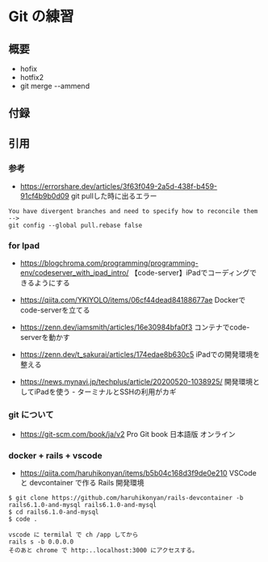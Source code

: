 # Git の練習

## 概要

- hofix
- hotfix2
- git merge --ammend

## 付録

## 引用

### 参考

- <https://errorshare.dev/articles/3f63f049-2a5d-438f-b459-91cf4b9b0d09>
git pullした時に出るエラー

```text
You have divergent branches and need to specify how to reconcile them
-->
git config --global pull.rebase false
```

### for Ipad

- <https://blogchroma.com/programming/programming-env/codeserver_with_ipad_intro/>
  【code-server】iPadでコーディングできるようにする

- <https://qiita.com/YKIYOLO/items/06cf44dead84188677ae>
  Dockerでcode-serverを立てる

- <https://zenn.dev/iamsmith/articles/16e30984bfa0f3>
  コンテナでcode-serverを動かす

- https://zenn.dev/t_sakurai/articles/174edae8b630c5
  iPadでの開発環境を整える

- <https://news.mynavi.jp/techplus/article/20200520-1038925/>
  開発環境としてiPadを使う - ターミナルとSSHの利用がカギ

### git について

- <https://git-scm.com/book/ja/v2>
   Pro Git book 日本語版 オンライン

### docker + rails + vscode 

- https://qiita.com/haruhikonyan/items/b5b04c168d3f9de0e210
  VSCode と devcontainer で作る Rails 開発環境

```shell
$ git clone https://github.com/haruhikonyan/rails-devcontainer -b rails6.1.0-and-mysql rails6.1.0-and-mysql
$ cd rails6.1.0-and-mysql
$ code .

vscode に termilal で ch /app してから
rails s -b 0.0.0.0
そのあと chrome で http:..localhost:3000 にアクセスする。
```
